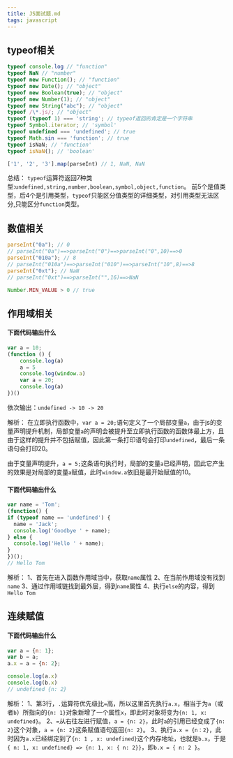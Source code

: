 ```yaml
---
title: JS面试题.md
tags: javascript
---
```


## typeof相关
```js
typeof console.log // "function"
typeof NaN // "number"
typeof new Function(); // "function"
typeof new Date(); // "object"
typeof new Boolean(true); // "object"
typeof new Number(1); // "object"
typeof new String("abc"); // "object"
typeof /\*.js/; // "object"
typeof (typeof 1) === 'string'; // typeof返回的肯定是一个字符串
typeof Symbol.iterator; // 'symbol'
typeof undefined === 'undefined'; // true
typeof Math.sin === 'function'; // true
typeof isNaN; // 'function'
typeof isNaN(); // 'boolean'
```

```js
['1', '2', '3'].map(parseInt) // 1, NaN, NaN
```

总结：
`typeof`运算符返回7种类型:`undefined,string,number,boolean,symbol,object,function`。
前5个是值类型，后4个是引用类型，`typeof`只能区分值类型的详细类型，对引用类型无法区分,只能区分`function`类型。
## 数值相关
```js
parseInt("0a"); // 0
// parseInt("0a")==>parseInt("0")==>parseInt("0",10)==>0
parseInt("010a"); // 8
// parseInt("010a")==>parseInt("010")==>parseInt("10",8)==>8
parseInt("0xt"); // NaN
// parseInt("0xt")==>parseInt("",16)==>NaN

Number.MIN_VALUE > 0 // true
```

## 作用域相关
#### 下面代码输出什么
```js
var a = 10;
(function () {
    console.log(a)
    a = 5
    console.log(window.a)
    var a = 20;
    console.log(a)
})()
```
依次输出：`undefined -> 10 -> 20`

解析：
在立即执行函数中，`var a = 20;`语句定义了一个局部变量`a`，由于js的变量声明提升机制，局部变量`a`的声明会被提升至立即执行函数的函数体最上方，且由于这样的提升并不包括赋值，因此第一条打印语句会打印`undefined`，最后一条语句会打印20。

由于变量声明提升，`a = 5;`这条语句执行时，局部的变量`a`已经声明，因此它产生的效果是对局部的变量`a`赋值，此时`window.a`依旧是最开始赋值的10。
#### 下面代码输出什么
```js
var name = 'Tom';
(function() {
if (typeof name == 'undefined') {
  name = 'Jack';
  console.log('Goodbye ' + name);
} else {
  console.log('Hello ' + name);
}
})();
// Hello Tom
```
解析：
1、首先在进入函数作用域当中，获取`name`属性
2、在当前作用域没有找到`name`
3、通过作用域链找到最外层，得到`name`属性
4、执行`else`的内容，得到`Hello Tom`

## 连续赋值
#### 下面代码输出什么
```js
var a = {n: 1};
var b = a;
a.x = a = {n: 2};

console.log(a.x) 	
console.log(b.x)
// undefined {n: 2}
```
解析：
1、第3行，`.`运算符优先级比`=`高，所以这里首先执行`a.x`，相当于为`a`（或者`b`）所指向的`{n: 1}`对象新增了一个属性`x`，即此时对象将变为`{n: 1, x: undefined}`。
2、`=`从右往左进行赋值，`a = {n: 2}`，此时`a`的引用已经变成了`{n: 2}`这个对象，`a = {n: 2}`这条赋值语句返回`{n: 2}`。
3、执行`a.x = {n：2}`，此时因为`a.x`已经绑定到了`{n: 1 , x: undefined}`这个内存地址，也就是`b.x`，于是`{ n: 1, x: undefined} => {n: 1, x: { n: 2}}`，即`b.x = { n: 2 }`。
